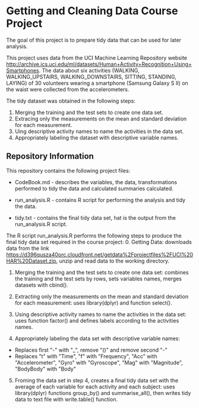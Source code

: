 # Getting and Cleaning Data Course Project
The goal of this project is to prepare tidy data that can be used for later analysis. 

This project uses data from the UCI Machine Learning Repository website http://archive.ics.uci.edu/ml/datasets/Human+Activity+Recognition+Using+Smartphones. The data about six activities (WALKING, WALKING_UPSTAIRS, WALKING_DOWNSTAIRS, SITTING, STANDING, LAYING) of 30 volunteers wearing a smartphone (Samsung Galaxy S II) on the waist were collected from the accelerometers.

The tidy dataset was obtained in the following steps:

1. Merging the training and the test sets to create one data set.
2. Extracing only the measurements on the mean and standard deviation for each measurement.
3. Uing descriptive activity names to name the activities in the data set.
4. Appropriately labeling the dataset with descriptive variable names.

## Repository Information
This repository contains the following project files:

* CodeBook.md -  describes the variables, the data, transformations performed to tidy the data and calculated summaries calculated.

* run_analysis.R - contains R script for performing the analysis and tidy the data.

* tidy.txt - contains the final tidy data set, hat is the output from the run_analysis.R script.  

The R script run_analysis.R performs the following steps to produce the final tidy data set required in the course project:
0. Getting Data: downloads data from the link https://d396qusza40orc.cloudfront.net/getdata%2Fprojectfiles%2FUCI%20HAR%20Dataset.zip, unzip and read data to the  working directory.

1. Merging the training and the test sets to create one data set: combines the training and the test sets by rows, sets variables names, merges datasets with cbind().

2. Extracting only the measurements on the mean and standard deviation for each measurement: uses library(dplyr) and function select().

3. Using descriptive activity names to name the activities in the data set: uses function factor() and defines labels according to the activities names.

4. Appropriately labeling the data set with descriptive variable names:

  -  Replaces first "-" with "_", remove "()" and remove second "-"
  -  Replaces "t" with "Time", "f"  with "Frequency", "Acc" with "Accelerometer", "Gyro" with "Gyroscope", "Mag" with "Magnitude", "BodyBody" with "Body"

5. Froming the data set in step 4, creates a final tidy data set with the average of each variable for each activity and each subject: uses library(dplyr) functions group_by() and summarise_all(), then writes tidy data to text file with write.table() function.
